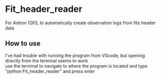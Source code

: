 # Fit_header_reader
For Astron 1263, to automatically create observation logs from fits header data

## How to use  
I've had trouble with running the program from VScode, but opening directly from the terminal seems to work  
use the terminal to navigate to where the program is located and type "python Fit_header_reader" and press enter  
